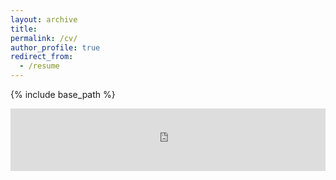 ```yaml
---
layout: archive
title: 
permalink: /cv/
author_profile: true
redirect_from:
  - /resume
---
```


{% include base_path %}


<iframe src="https://docs.google.com/document/d/1PWxhM5k-dUoI99p_sZX2lpHWIONsLwJD/pub?embedded=true" width="100%" height="100vh" style="border:none;"></iframe>

